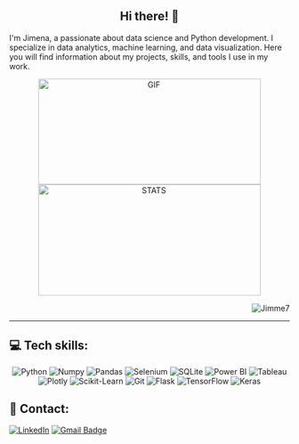 <div align="center">
  
## Hi there! 👋
  
</div>

I'm Jimena, a passionate about data science and Python development. I specialize in data analytics, machine learning, and data visualization. Here you will find information about my projects, skills, and tools I use in my work.
<div align="center">
  <p>
    <img src="girlcoding.gif" alt="GIF" width="400" height="190" />
    <img src="https://github-readme-stats.vercel.app/api?username=Jimme7&theme=radical&hide_border=false&include_all_commits=true&count_private=true" alt="STATS" width="400" height="200" />
  </p>
  <p align="right">
    <img src="https://komarev.com/ghpvc/?username=Jimme7&label=Profile%20views&color=0e75b6&style=flat" alt="Jimme7" /> 
  </p>
</div>


---
## 💻 Tech skills:

<p align="center">
  <img src="https://img.shields.io/badge/Python-yellow?style=for-the-badge&logo=python&logoColor=white&labelColor=101010" alt="Python"/>
  <img src="https://img.shields.io/badge/Numpy-777BB4?style=for-the-badge&logo=numpy&logoColor=white&labelColor=101010" alt="Numpy"/>
  <img src="https://img.shields.io/badge/Pandas-2C2D72?style=for-the-badge&logo=pandas&logoColor=white&labelColor=101010" alt="Pandas"/>
  <img src="https://img.shields.io/badge/Selenium-43B02A?style=for-the-badge&logo=Selenium&logoColor=white&labelColor=101010" alt="Selenium"/>
  <img src="https://img.shields.io/badge/SQLite-07405E?style=for-the-badge&logo=sqlite&logoColor=white" alt="SQLite"/>
  <img src="https://img.shields.io/badge/PowerBI-F2C811?style=for-the-badge&logo=Power%20BI&logoColor=white" alt="Power BI"/>
  <img src="https://img.shields.io/badge/Tableau-E97627?style=for-the-badge&logo=Tableau&logoColor=white" alt="Tableau"/>
  <img src="https://img.shields.io/badge/Plotly-239120?style=for-the-badge&logo=plotly&logoColor=white" alt="Plotly"/>
  <img src="https://img.shields.io/badge/scikit_learn-F7931E?style=for-the-badge&logo=scikit-learn&logoColor=white" alt="Scikit-Learn"/>
  <img src="https://img.shields.io/badge/GIT-E44C30?style=for-the-badge&logo=git&logoColor=white&labelColor=101010" alt="Git"/>
  <img src="https://img.shields.io/badge/Flask-000000?style=for-the-badge&logo=flask&logoColor=white&labelColor=101010" alt="Flask"/>
  <img src="https://img.shields.io/badge/TensorFlow-FF6F00?style=for-the-badge&logo=tensorflow&logoColor=white&labelColor=101010" alt="TensorFlow"/>
  <img src="https://img.shields.io/badge/Keras-FF0000?style=for-the-badge&logo=keras&logoColor=white&labelColor=101010" alt="Keras"/>
</p>

## 📩 Contact:
[![LinkedIn](https://img.shields.io/badge/LinkedIn-%230077B5.svg?logo=linkedin&logoColor=white)](https://www.linkedin.com/in/jimeali/)
[![Gmail Badge](https://img.shields.io/badge/-Gmail-c14438?style=flat-plastic&logo=Gmail&logoColor=white&link=mailto:jimena.alia.97@gmail.com)](mailto:jimena.alia.97@gmail.com)


<!--
**Jimme7/Jimme7** is a ✨ _special_ ✨ repository because its `README.md` (this file) appears on your GitHub profile.

Here are some ideas to get you started:

- 🔭 I’m currently working on ...
- 🌱 I’m currently learning ...
- 👯 I’m looking to collaborate on ...
- 🤔 I’m looking for help with ...
- 💬 Ask me about ...
- 📫 How to reach me: ...
- 😄 Pronouns: ...
- ⚡ Fun fact: ...
-->
